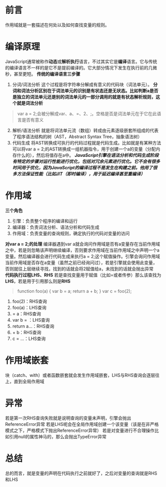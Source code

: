 # 前言

作用域就是一套描述在何处以及如何查找变量的规则。
# 编译原理

JavaScript通常被称作**动态**或**解析执行**语言，不过其实它是**编译**语言。它与传统的编译语言不一样的是它不是提前编译的。它大部分情况下发生在执行前的几微秒，甚至更短。
**传统的编译语言三步骤**
1. 分词/词法分析
这个过程是将字符串分解成有意义的代码块（词法单元）。
**分词和词法分析区别在于词法单元的识别是有状态还是无状态。比如判断a是否是独立的词法单元还是别的词法单元的一部分调用的就是有状态解析规则，这个就是词法分析**
> var a = 2;会被分解成var、a、=、2、;。空格是否是词法单元在于它在此语言是否有意义
2. 解析/语法分析
就是将词法单元流（数组）转成由元素逐级嵌套所组成的代表了程序语法结构的树（AST，Abstract  Syntax Tree，抽象语法树）
3. 代码生成
将AST转换成可执行的代码过程就是代码生成。比如就是有某种方法可以将var a = 2;的AST转换成一组机器指令，用于创建一个a的变量（分配内存什么的），然后将值存在a中。
***JavaScript引擎在语法分析和代码生成阶段有特定的步骤对运行性能进行优化，包括对冗余元素进行优化。它不会有很多时间用于优化，因为JavaScript的编译过程不是发生在构建之前。他用了很多方法保证性能（比如JIT（即时编译），用于延迟编译甚至重编译）***
# 作用域

**三个角色**

1. 引擎：负责整个程序的编译和运行
2. 编译器：负责词法分析、语法分析和代码生成
3. 作用域：负责变量的查询规则，确定执行的代码对变量的访问

**对var a = 2;的处理**
编译器遇到var a就会询问作用域是否有a变量存在当前作用域之中，若是则忽略该声明继续编译，否则要求作用域在当前作用域之中声明一个a变量。然后编译器会进行代码生成来执行a = 2;这个赋值操作。引擎会询问作用域当前作用域是否存在a变量（虽然之前已经询问过），若是引擎就会使用此变量，否则就往上层继续寻找，找到的话就会将2赋值给a，未找到的话就会抛出异常  
**代码执行过程LHS、RHS**
若是查找变量用于赋值（比如=或者传参）那么该查找为**LHS**，若是用于引用那么则是**RHS**

> function foo(a) {
  	var b = a;
  	return a + b;
}
var c = foo(2);
1. foo(2)：RHS查询
2. foo(a)：LHS查询
3. = a：RHS查询
4. var b = ：LHS查询
5. return a...：RHS查询
6. \+ b：RHS查询
7. c = ...：LHS查询
# 作用域嵌套

块（catch、with）或者函数嵌套就会发生作用域嵌套，LHS与RHS查询会逐层往上，直到全局作用域
# 异常

若是第一次RHS查询失败就是说明查询的变量未声明，引擎会抛出ReferenceError异常
若是LHS呢会在全局作用域创建一个该变量（该是在非严格模式之下，严格模式下抛出ReferenceError异常）
若是对变量进行不合理操作比如引用null的属性神马的，那么会抛出TypeError异常
# 总结

总的而言，就是变量的声明在代码执行之前就好了，之后对变量的查询就是RHS和LHS